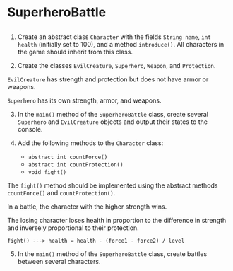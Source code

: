 # SuperheroBattle

##

1. Create an abstract class `Character` with the fields `String name`, `int health` (initially set to 100), and a method `introduce()`. All characters in the game should inherit from this class.

2. Create the classes `EvilCreature`, `Superhero`, `Weapon`, and `Protection`.

`EvilCreature` has strength and protection but does not have armor or weapons.

`Superhero` has its own strength, armor, and weapons.

3. In the `main()` method of the `SuperheroBattle` class, create several `Superhero` and `EvilCreature` objects and output their states to the console.

4. Add the following methods to the `Character` class: 
   - `abstract int countForce()`
   - `abstract int countProtection()`
   - `void fight()`

The `fight()` method should be implemented using the abstract methods `countForce()` and `countProtection()`.

In a battle, the character with the higher strength wins.

The losing character loses health in proportion to the difference in strength and inversely proportional to their protection.

`fight() ---> health = health - (force1 - force2) / level`

5. In the `main()` method of the `SuperheroBattle` class, create battles between several characters.